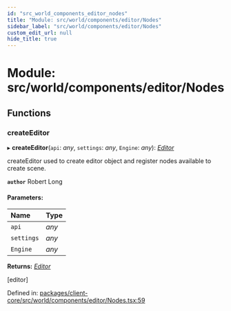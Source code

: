 ```yaml
---
id: "src_world_components_editor_nodes"
title: "Module: src/world/components/editor/Nodes"
sidebar_label: "src/world/components/editor/Nodes"
custom_edit_url: null
hide_title: true
---
```


# Module: src/world/components/editor/Nodes

## Functions

### createEditor

▸ **createEditor**(`api`: *any*, `settings`: *any*, `Engine`: *any*): [*Editor*](../classes/src_world_components_editor_editor.editor.md)

createEditor used to create editor object and register nodes available to create scene.

**`author`** Robert Long

#### Parameters:

Name | Type |
:------ | :------ |
`api` | *any* |
`settings` | *any* |
`Engine` | *any* |

**Returns:** [*Editor*](../classes/src_world_components_editor_editor.editor.md)

[editor]

Defined in: [packages/client-core/src/world/components/editor/Nodes.tsx:59](https://github.com/xr3ngine/xr3ngine/blob/673ad6a5f/packages/client-core/src/world/components/editor/Nodes.tsx#L59)
